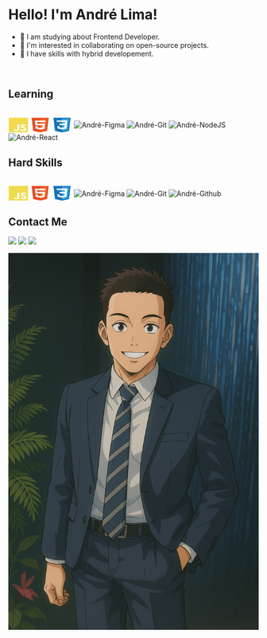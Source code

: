 # Hello! I'm André Lima!
* 🔭 I am studying about Frontend Developer.
* 🤝 I'm interested in collaborating on open-source projects.
* 🌱 I have skills with hybrid developement.
<br/>
  
## Learning
  
  <div style="display: inline_block"><br>
  
  <img align="center" alt="André-Js" height="30" width="40" src="https://raw.githubusercontent.com/devicons/devicon/master/icons/javascript/javascript-plain.svg">
  <img align="center" alt="André-HTML" height="30" width="40" src="https://raw.githubusercontent.com/devicons/devicon/master/icons/html5/html5-original.svg">
  <img align="center" alt="André-CSS" height="30" width="40" src="https://raw.githubusercontent.com/devicons/devicon/master/icons/css3/css3-original.svg">
  <img align="center" alt="André-Figma" height="30" width="40" src="https://cdn.jsdelivr.net/gh/devicons/devicon@latest/icons/figma/figma-original.svg" />
  <img align="center" alt="André-Git" height="30" width="40" src="https://devicon-website.vercel.app/api/git/original.svg">
  <img align="center" alt="André-NodeJS" height="30" width="40" src="https://devicon-website.vercel.app/api/nodejs/original.svg">
  <img align="center" alt="André-React" height="30" width="40" src="https://devicon-website.vercel.app/api/react/original.svg">
          
</div>

## Hard Skills
<div style="display: inline_block"><br>
  
  <img align="center" alt="André-Js" height="30" width="40" src="https://raw.githubusercontent.com/devicons/devicon/master/icons/javascript/javascript-plain.svg">
  <img align="center" alt="André-HTML" height="30" width="40" src="https://raw.githubusercontent.com/devicons/devicon/master/icons/html5/html5-original.svg">
  <img align="center" alt="André-CSS" height="30" width="40" src="https://raw.githubusercontent.com/devicons/devicon/master/icons/css3/css3-original.svg">
  <img align="center" alt="André-Figma" height="30" width="40" src="https://cdn.jsdelivr.net/gh/devicons/devicon@latest/icons/figma/figma-original.svg" />
  <img align="center" alt="André-Git" height="30" width="40" src="https://devicon-website.vercel.app/api/git/original.svg">
  <img align="center" alt="André-Github" height="30" width="40" src="https://devicon-website.vercel.app/api/github/original.svg?color=%23FFFFFF">
  
</div>

## Contact Me

  <a href = "mailto:Decodevofcial@gmail.com"><img src="https://img.shields.io/badge/-Gmail-%23333?style=for-the-badge&logo=gmail&logoColor=white" target="_blank"></a>
  <a href="https://www.linkedin.com/in/andre-couto-lima/" target="_blank"><img src="https://img.shields.io/badge/-LinkedIn-%230077B5?style=for-the-badge&logo=linkedin&logoColor=white" target="_blank"></a> 
  <a href="https://github.com/DecoDevOficial" target="_blank"><img src="https://img.shields.io/badge/GitHub-100000?style=for-the-badge&logo=github&logoColor=white" target="_blank"></a>

<img align="center" alt="Profile" src="./assets/img/Profile.png">
